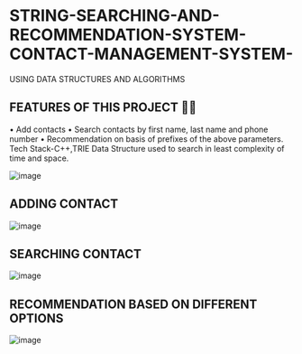 # STRING-SEARCHING-AND-RECOMMENDATION-SYSTEM-CONTACT-MANAGEMENT-SYSTEM-
USING DATA STRUCTURES AND ALGORITHMS 


##  **FEATURES OF THIS PROJECT**	:man_technologist:
•	Add contacts 
•	Search contacts by first name, last name and phone number
•	Recommendation on basis of prefixes of the above parameters.
Tech Stack-C++,TRIE Data Structure used to search in least complexity of time and space.


![image](https://user-images.githubusercontent.com/102857029/206616751-cbbfcf4b-51a8-43cd-9634-dc37ecbd0802.png)


## **ADDING CONTACT**
![image](https://user-images.githubusercontent.com/102857029/206617129-b3a3daa2-36e4-4eb7-a30c-aabaa5de0740.png)



## **SEARCHING CONTACT**
![image](https://user-images.githubusercontent.com/102857029/206617859-85aef3de-3e74-4040-a3e1-b25fea35fe98.png)


## **RECOMMENDATION BASED ON DIFFERENT OPTIONS**
![image](https://user-images.githubusercontent.com/102857029/206618246-f4eb57ab-dca8-491e-b50e-4791e053367b.png)
